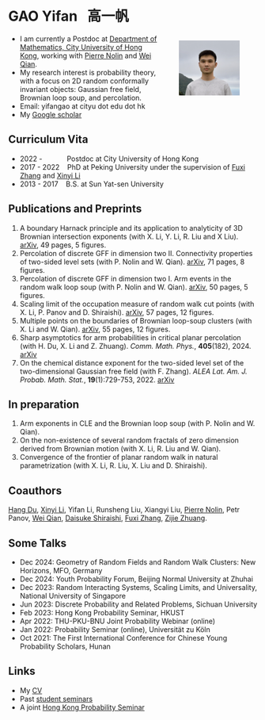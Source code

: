 # GAO Yifan &nbsp; 高一帆

- <img src="Files/jiufen.jpg" alt="selfie" style="float:right;zoom:12%;margin:100px 300px;"/>I am currently a Postdoc at [Department of Mathematics, City University of Hong Kong](https://www.cityu.edu.hk/ma/), working with [Pierre Nolin](https://www.cityu.edu.hk/stfprofile/bpmnolin.htm) and [Wei Qian](https://qian.perso.math.cnrs.fr/).
- My research interest is probability theory, with a focus on 2D random conformally invariant objects: Gaussian free field, Brownian loop soup, and percolation.
- Email: yifangao at cityu dot edu dot hk
- My [Google scholar](https://scholar.google.com/citations?user=ppG-FbgAAAAJ&hl=en)

## Curriculum Vita

- 2022 -  &emsp;&emsp;&ensp;&ensp; Postdoc at City University of Hong Kong
- 2017 - 2022 &nbsp;&nbsp; PhD at Peking University under the supervision of [Fuxi Zhang](https://www.math.pku.edu.cn/teachers/zhangfxi/eindex.htm) and [Xinyi Li](http://faculty.bicmr.pku.edu.cn/~xinyili/)
- 2013 - 2017 &nbsp;&nbsp; B.S. at Sun Yat-sen University

## Publications and Preprints

1. A boundary Harnack principle and its application to analyticity of 3D Brownian intersection exponents (with X. Li, Y. Li, R. Liu and X Liu). [arXiv](https://arxiv.org/abs/2411.14921), 49 pages, 5 figures.
1. Percolation of discrete GFF in dimension two II. Connectivity properties of two-sided level sets (with P. Nolin and W. Qian). [arXiv](https://arxiv.org/abs/2409.16273), 71 pages, 8 figures.
1. Percolation of discrete GFF in dimension two I. Arm events in the random walk loop soup (with P. Nolin and W. Qian). [arXiv](https://arxiv.org/abs/2409.16230), 50 pages, 5 figures.
1. Scaling limit of the occupation measure of random walk cut points (with X. Li, P. Panov and D. Shiraishi). [arXiv](https://arxiv.org/abs/2310.09592), 57 pages, 12 figures.
1. Multiple points on the boundaries of Brownian loop-soup clusters (with X. Li and W. Qian). [arXiv](https://arxiv.org/abs/2205.11468), 55 pages, 12 figures.
1. Sharp asymptotics for arm probabilities in critical planar percolation (with H. Du, X. Li and Z. Zhuang). *Comm. Math. Phys.*, **405**(182), 2024. [arXiv](https://arxiv.org/abs/2205.15901)
1. On the chemical distance exponent for the two-sided level set of the two-dimensional Gaussian free field (with F. Zhang). *ALEA Lat. Am. J. Probab. Math. Stat.*, **19**(1):729-753, 2022. [arXiv](https://arxiv.org/abs/2011.04955)

## In preparation

1. Arm exponents in CLE and the Brownian loop soup (with P. Nolin and W. Qian).
1. On the non-existence of several random fractals of zero dimension derived from Brownian motion (with X. Li, R. Liu and W. Qian). 
1. Convergence of the frontier of planar random walk in natural parametrization (with X. Li, R. Liu, X. Liu and D. Shiraishi).

## Coauthors

[Hang Du](https://hangdu2000.github.io/MyHomePage/), [Xinyi Li](http://faculty.bicmr.pku.edu.cn/~xinyili/), Yifan Li, Runsheng Liu, Xiangyi Liu, [Pierre Nolin](https://www.cityu.edu.hk/stfprofile/bpmnolin.htm), Petr Panov, [Wei Qian](https://qian.perso.math.cnrs.fr/), [Daisuke Shiraishi](https://kdb.iimc.kyoto-u.ac.jp/profile/en.f6a26c885ba820ce.html), [Fuxi Zhang](https://www.math.pku.edu.cn/teachers/zhangfxi/eindex.htm), [Zijie Zhuang](https://zijie123123.github.io/).


## Some Talks

- Dec 2024: Geometry of Random Fields and Random Walk Clusters: New Horizons, MFO, Germany
- Dec 2024: Youth Probability Forum, Beijing Normal University at Zhuhai
- Dec 2023: Random Interacting Systems, Scaling Limits, and Universality, National University of Singapore
- Jun 2023: Discrete Probability and Related Problems, Sichuan University
- Feb 2023: Hong Kong Probability Seminar, HKUST
- Apr 2022: THU-PKU-BNU Joint Probability Webinar (online)
- Jan 2022: Probability Seminar (online), Universität zu Köln
- Oct 2021: The First International Conference for Chinese Young Probability Scholars, Hunan


## Links
- My [CV](Files/CV.pdf)
- Past [student seminars](Files/seminars.html)
- A joint [Hong Kong Probability Seminar](https://sites.google.com/site/hkprobability/)

